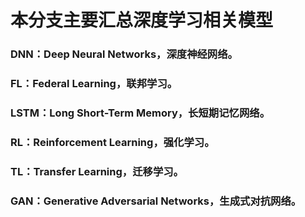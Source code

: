 # 本分支主要汇总深度学习相关模型

### DNN：Deep Neural Networks，深度神经网络。

### FL：Federal Learning，联邦学习。

### LSTM：Long Short-Term Memory，长短期记忆网络。

### RL：Reinforcement Learning，强化学习。

### TL：Transfer Learning，迁移学习。

### GAN：Generative Adversarial Networks，生成式对抗网络。
